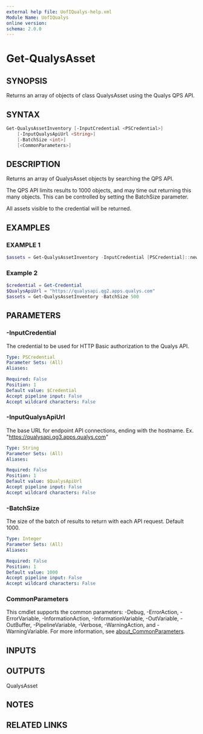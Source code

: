```yaml
---
external help file: UofIQualys-help.xml
Module Name: UofIQualys
online version:
schema: 2.0.0
---
```


# Get-QualysAsset

## SYNOPSIS

Returns an array of objects of class QualysAsset using the Qualys QPS API.

## SYNTAX

```powershell
Get-QualysAssetInventory [-InputCredential <PSCredential>]
    [-InputQualysApiUrl <String>]
    [-BatchSize <int>]
    [<CommonParameters>]
```

## DESCRIPTION

Returns an array of QualysAsset objects by searching the QPS API.

The QPS API limits results to 1000 objects, and may time out returning this many objects. This can be controlled by setting the BatchSize parameter.

All assets visible to the credential will be returned.

## EXAMPLES

### EXAMPLE 1

```powershell
$assets = Get-QualysAssetInventory -InputCredential [PSCredential]::new("qapiuser", (Get-AzKeyVaultSecret -VaultName "MyAzKeyVault" -Name "qualys-password").SecretValue) -InputQualysApiUrl "https://qualysapi.qg2.apps.qualys.com"
```

### Example 2

```powershell
$credential = Get-Credential
$QualysApiUrl = "https://qualysapi.qg2.apps.qualys.com"
$assets = Get-QualysAssetInventory -BatchSize 500
```

## PARAMETERS

### -InputCredential

The credential to be used for HTTP Basic authorization to the Qualys API.

```yaml
Type: PSCredential
Parameter Sets: (All)
Aliases:

Required: False
Position: 1
Default value: $Credential
Accept pipeline input: False
Accept wildcard characters: False
```

### -InputQualysApiUrl

The base URL for endpoint API connections, ending with the hostname. Ex. "<https://qualysapi.qg3.apps.qualys.com>"

```yaml
Type: String
Parameter Sets: (All)
Aliases:

Required: False
Position: 1
Default value: $QualysApiUrl
Accept pipeline input: False
Accept wildcard characters: False
```

### -BatchSize

The size of the batch of results to return with each API request. Default 1000.

```yaml
Type: Integer
Parameter Sets: (All)
Aliases:

Required: False
Position: 1
Default value: 1000
Accept pipeline input: False
Accept wildcard characters: False
```

### CommonParameters

This cmdlet supports the common parameters: -Debug, -ErrorAction, -ErrorVariable, -InformationAction, -InformationVariable, -OutVariable, -OutBuffer, -PipelineVariable, -Verbose, -WarningAction, and -WarningVariable. For more information, see [about_CommonParameters](http://go.microsoft.com/fwlink/?LinkID=113216).

## INPUTS

## OUTPUTS

QualysAsset

## NOTES

## RELATED LINKS
